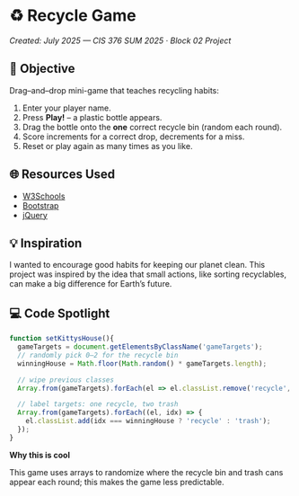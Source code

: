 # ♻️ Recycle Game
*Created: July 2025 — CIS 376 SUM 2025 · Block 02 Project*



## 🎯 Objective
Drag–and–drop mini-game that teaches recycling habits:

1. Enter your player name.
2. Press **Play!** – a plastic bottle appears.
3. Drag the bottle onto the **one** correct recycle bin (random each round).
4. Score increments for a correct drop, decrements for a miss.
5. Reset or play again as many times as you like.



## 🌐 Resources Used
- [W3Schools](https://www.w3schools.com/)
- [Bootstrap](https://getbootstrap.com/)
- [jQuery](https://jquery.com/)



## 💡 Inspiration
I wanted to encourage good habits for keeping our planet clean. This project was inspired by the idea that small actions, like sorting recyclables, can make a big difference for Earth’s future.



## 💻 Code Spotlight
```js
function setKittysHouse(){
  gameTargets = document.getElementsByClassName('gameTargets');
  // randomly pick 0–2 for the recycle bin
  winningHouse = Math.floor(Math.random() * gameTargets.length);

  // wipe previous classes
  Array.from(gameTargets).forEach(el => el.classList.remove('recycle','trash'));

  // label targets: one recycle, two trash
  Array.from(gameTargets).forEach((el, idx) => {
    el.classList.add(idx === winningHouse ? 'recycle' : 'trash');
  });
}
```
**Why this is cool**

This game uses arrays to randomize where the recycle bin and trash cans appear each round; this makes the game less predictable. 

